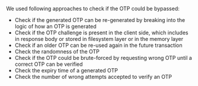 
We used following approaches to check if the OTP could be bypassed:

- Check if the generated OTP can be re-generated by breaking into the logic of how an OTP is generated
- Check if the OTP challenge is present in the client side, which includes in response body or stored in filesystem layer or in the memory layer
- Check if an older OTP can be re-used again in the future transaction
- Check the randomness of the OTP
- Check if the OTP could be brute-forced by requesting wrong OTP until a correct OTP can be verified
- Check the expiry time of a generated OTP
- Check the number of wrong attempts accepted to verify an OTP

